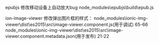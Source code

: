 epubjs
修改移动设备上自动放大bug
node_modules\epubjs\build\epub.js


ion-image-viewer
修改弹出图片框的样式：
node_modules\ionic-img-viewer\dist\es2015\src\image-viewer.component.js(用于调试)
65-66
node_modules\ionic-img-viewer\dist\es2015\src\image-viewer.component.metadata.json(用于发布)
21-22
<!-- 
"template": "<ion-backdrop></ion-backdrop>\n\n\t\t<div class=\"image-wrapper\">\n\t\t\t<div class=\"image\" #imageContainer>\n\t\t\t\t<img [src]=\"imageUrl\" tappable #image />\n\t\t\t</div>\n\t\t</div>\n\t<ion-fab top left><button (click)=\"this._nav.pop()\" ion-fab mini><ion-icon name=\"arrow-back\"></ion-icon></button></ion-fab>",
"styles": ["image-viewer.ion-page { position: absolute; top: 0; right: 0; bottom: 0; left: 0; display: flex; flex-direction: column; height: 100%; opacity: 1; } image-viewer.ion-page ion-navbar.toolbar .toolbar-background { background-color: transparent; } image-viewer.ion-page ion-navbar.toolbar.toolbar-ios { padding-top: calc(20px + 4px); } image-viewer.ion-page ion-navbar .bar-button-default { color: white; } image-viewer.ion-page .backdrop { will-change: opacity; } image-viewer.ion-page .image-wrapper { position: relative; z-index: 10; display: flex; overflow: hidden; flex-direction: column;  margin-top: 0px; flex-grow: 1; justify-content: center; width: 100%; height: 100%; align-items: center;} image-viewer.ion-page .image { will-change: transform; width: 98%; height: 98%;} image-viewer.ion-page img { display: block; max-width: 100%; max-height: 100%; margin: 0 auto; } "],
-->
          
        